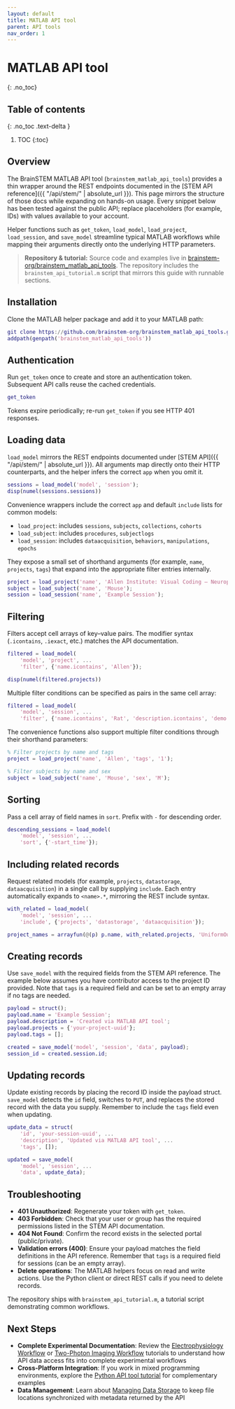 ```yaml
---
layout: default
title: MATLAB API tool
parent: API tools
nav_order: 1
---
```

# MATLAB API tool
{: .no_toc}

## Table of contents
{: .no_toc .text-delta }

1. TOC
{:toc}

## Overview

The BrainSTEM MATLAB API tool (`brainstem_matlab_api_tools`) provides a thin wrapper around the REST endpoints documented in the [STEM API reference]({{ "/api/stem/" | absolute_url }}). This page mirrors the structure of those docs while expanding on hands-on usage. Every snippet below has been tested against the public API; replace placeholders (for example, IDs) with values available to your account.

Helper functions such as `get_token`, `load_model`, `load_project`, `load_session`, and `save_model` streamline typical MATLAB workflows while mapping their arguments directly onto the underlying HTTP parameters.

> **Repository & tutorial:** Source code and examples live in [brainstem-org/brainstem_matlab_api_tools](https://github.com/brainstem-org/brainstem_matlab_api_tools). The repository includes the `brainstem_api_tutorial.m` script that mirrors this guide with runnable sections.

## Installation

Clone the MATLAB helper package and add it to your MATLAB path:

```matlab
git clone https://github.com/brainstem-org/brainstem_matlab_api_tools.git
addpath(genpath('brainstem_matlab_api_tools'))
```

## Authentication

Run `get_token` once to create and store an authentication token. Subsequent API calls reuse the cached credentials.

```matlab
get_token
```

Tokens expire periodically; re-run `get_token` if you see HTTP 401 responses.

## Loading data

`load_model` mirrors the REST endpoints documented under [STEM API]({{ "/api/stem/" | absolute_url }}). All arguments map directly onto their HTTP counterparts, and the helper infers the correct `app` when you omit it.

```matlab
sessions = load_model('model', 'session');
disp(numel(sessions.sessions))
```

Convenience wrappers include the correct `app` and default `include` lists for common models:

- `load_project`: includes `sessions`, `subjects`, `collections`, `cohorts`
- `load_subject`: includes `procedures`, `subjectlogs`
- `load_session`: includes `dataacquisition`, `behaviors`, `manipulations`, `epochs`

They expose a small set of shorthand arguments (for example, `name`, `projects`, `tags`) that expand into the appropriate filter entries internally.

```matlab
project = load_project('name', 'Allen Institute: Visual Coding – Neuropixels');
subject = load_subject('name', 'Mouse');
session = load_session('name', 'Example Session');
```

## Filtering

Filters accept cell arrays of key–value pairs. The modifier syntax (`.icontains`, `.iexact`, etc.) matches the API documentation.

```matlab
filtered = load_model(
    'model', 'project', ...
    'filter', {'name.icontains', 'Allen'});

disp(numel(filtered.projects))
```

Multiple filter conditions can be specified as pairs in the same cell array:

```matlab
filtered = load_model(
    'model', 'session', ...
    'filter', {'name.icontains', 'Rat', 'description.icontains', 'demo'});
```

The convenience functions also support multiple filter conditions through their shorthand parameters:

```matlab
% Filter projects by name and tags
project = load_project('name', 'Allen', 'tags', '1');

% Filter subjects by name and sex
subject = load_subject('name', 'Mouse', 'sex', 'M');
```

## Sorting

Pass a cell array of field names in `sort`. Prefix with `-` for descending order.

```matlab
descending_sessions = load_model(
    'model', 'session', ...
    'sort', {'-start_time'});
```

## Including related records

Request related models (for example, `projects`, `datastorage`, `dataacquisition`) in a single call by supplying `include`. Each entry automatically expands to `<name>.*`, mirroring the REST include syntax.

```matlab
with_related = load_model(
    'model', 'session', ...
    'include', {'projects', 'datastorage', 'dataacquisition'});

project_names = arrayfun(@(p) p.name, with_related.projects, 'UniformOutput', false);
```

## Creating records

Use `save_model` with the required fields from the STEM API reference. The example below assumes you have contributor access to the project ID provided. Note that `tags` is a required field and can be set to an empty array if no tags are needed.

```matlab
payload = struct();
payload.name = 'Example Session';
payload.description = 'Created via MATLAB API tool';
payload.projects = {'your-project-uuid'};
payload.tags = [];

created = save_model('model', 'session', 'data', payload);
session_id = created.session.id;
```

## Updating records

Update existing records by placing the record ID inside the payload struct. `save_model` detects the `id` field, switches to `PUT`, and replaces the stored record with the data you supply. Remember to include the `tags` field even when updating.

```matlab
update_data = struct(
    'id', 'your-session-uuid', ...
    'description', 'Updated via MATLAB API tool', ...
    'tags', []);

updated = save_model(
    'model', 'session', ...
    'data', update_data);
```

## Troubleshooting

- **401 Unauthorized**: Regenerate your token with `get_token`.
- **403 Forbidden**: Check that your user or group has the required permissions listed in the STEM API documentation.
- **404 Not Found**: Confirm the record exists in the selected portal (public/private).
- **Validation errors (400)**: Ensure your payload matches the field definitions in the API reference. Remember that `tags` is a required field for sessions (can be an empty array).
- **Delete operations**: The MATLAB helpers focus on read and write actions. Use the Python client or direct REST calls if you need to delete records.

The repository ships with `brainstem_api_tutorial.m`, a tutorial script demonstrating common workflows.

## Next Steps

- **Complete Experimental Documentation**: Review the [Electrophysiology Workflow]({{site.baseurl}}/tutorials/electrophysiology-workflow) or [Two-Photon Imaging Workflow]({{site.baseurl}}/tutorials/two-photon-imaging-workflow) tutorials to understand how API data access fits into complete experimental workflows
- **Cross-Platform Integration**: If you work in mixed programming environments, explore the [Python API tool tutorial]({{site.baseurl}}/api-tools/python-api-tool) for complementary examples
- **Data Management**: Learn about [Managing Data Storage]({{site.baseurl}}/tutorials/managing-data-storage) to keep file locations synchronized with metadata returned by the API
